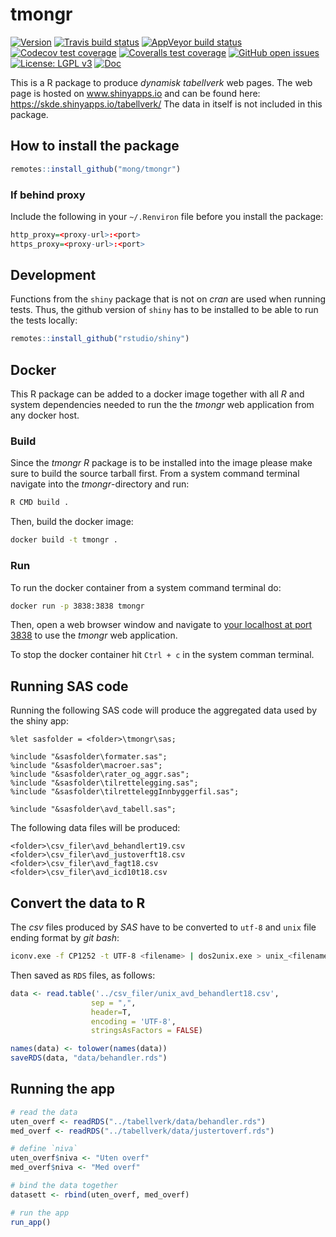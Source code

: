 # tmongr

<!-- badges: start -->
[![Version](https://img.shields.io/github/v/release/mong/tmongr?sort=semver)](https://github.com/mong/tmongr/releases)
[![Travis build status](https://travis-ci.org/mong/tmongr.svg?branch=master)](https://travis-ci.org/mong/tmongr)
[![AppVeyor build status](https://ci.appveyor.com/api/projects/status/github/mong/tmongr?branch=master&svg=true)](https://ci.appveyor.com/project/mong/tmongr)
[![Codecov test coverage](https://codecov.io/gh/mong/tmongr/branch/master/graph/badge.svg)](https://codecov.io/gh/mong/tmongr?branch=master)
[![Coveralls test coverage](https://coveralls.io/repos/github/mong/tmongr/badge.svg?branch=master)](https://coveralls.io/github/mong/tmongr?branch=master)
[![GitHub open issues](https://img.shields.io/github/issues/mong/tmongr.svg)](https://github.com/mong/tmongr/issues)
[![License: LGPL v3](https://img.shields.io/badge/License-LGPL%20v3-blue.svg)](https://www.gnu.org/licenses/lgpl-3.0)
[![Doc](https://img.shields.io/badge/Doc--grey.svg)](https://mong.github.io/tmongr/)
<!-- badges: end -->

This is a R package to produce *dynamisk tabellverk* web pages. 
The web page is hosted on www.shinyapps.io and can be found here: https://skde.shinyapps.io/tabellverk/ 
The data in itself is not included in this package.

## How to install the package

```R
remotes::install_github("mong/tmongr")
```

### If behind proxy

Include the following in your `~/.Renviron` file before you install the package:

```R
http_proxy=<proxy-url>:<port>
https_proxy=<proxy-url>:<port>
```

## Development

Functions from the `shiny` package that is not on *cran* are used when running tests. Thus, the github version of `shiny` has to be installed to be able to run the tests locally:

```R
remotes::install_github("rstudio/shiny")
```

## Docker

This R package can be added to a docker image together with all _R_ and system dependencies needed to run the the _tmongr_ web application from any docker host.

### Build

Since the _tmongr_ _R_ package is to be installed into the image please make sure to build the source tarball first. From a system command terminal navigate into the _tmongr_-directory and run:
```sh
R CMD build .
```

Then, build the docker image:
```sh
docker build -t tmongr .
```

### Run

To run the docker container from a system command terminal do:
```sh
docker run -p 3838:3838 tmongr
```

Then, open a web browser window and navigate to [your localhost at port 3838](http://127.0.0.1:3838) to use the _tmongr_ web application.

To stop the docker container hit ```Ctrl + c``` in the system comman terminal.

## Running SAS code

Running the following SAS code will produce the aggregated data used by the shiny app:

```sas
%let sasfolder = <folder>\tmongr\sas;

%include "&sasfolder\formater.sas";
%include "&sasfolder\macroer.sas";
%include "&sasfolder\rater_og_aggr.sas";
%include "&sasfolder\tilrettelegging.sas";
%include "&sasfolder\tilretteleggInnbyggerfil.sas";

%include "&sasfolder\avd_tabell.sas";
```

The following data files will be produced:

```
<folder>\csv_filer\avd_behandlert19.csv
<folder>\csv_filer\avd_justoverft18.csv
<folder>\csv_filer\avd_fagt18.csv
<folder>\csv_filer\avd_icd10t18.csv
```

## Convert the data to R

The *csv* files produced by *SAS* have to be converted to `utf-8` and `unix` file ending format by *git bash*:

```bash
iconv.exe -f CP1252 -t UTF-8 <filename> | dos2unix.exe > unix_<filename>
```

Then saved as `RDS` files, as follows:

```r
data <- read.table('../csv_filer/unix_avd_behandlert18.csv', 
                  sep = ",", 
                  header=T, 
                  encoding = 'UTF-8', 
                  stringsAsFactors = FALSE)

names(data) <- tolower(names(data))
saveRDS(data, "data/behandler.rds")
```

## Running the app

```r
# read the data
uten_overf <- readRDS("../tabellverk/data/behandler.rds")
med_overf <- readRDS("../tabellverk/data/justertoverf.rds")

# define `niva`
uten_overf$niva <- "Uten overf"
med_overf$niva <- "Med overf"

# bind the data together
datasett <- rbind(uten_overf, med_overf)

# run the app
run_app()
```


